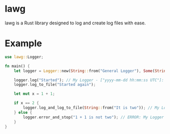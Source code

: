 # lawg

lawg is a Rust library designed to log and create log files with ease.

# Example

```rust
use lawg::Logger;

fn main() {
    let logger = Logger::new(String::from("General Logger"), Some(String::from("logs.txt")), true);

    logger.log("Started"); // My Logger - ["yyyy-mm-dd hh:mm:ss UTC"]: Started
    logger.log_to_file("Started again");

    let mut x = 1 + 1;

    if x == 2 {
        logger.log_and_log_to_file(String::from("It is two")); // My Logger - ["yyyy-mm-dd hh:mm:ss UTC"]: It is two
    } else {
        logger.error_and_stop("1 + 1 is not two"); // ERROR: My Logger - ["yyyy-mm-dd hh:mm:ss UTC"]: 1 + 1 is not two
    }
}
```

